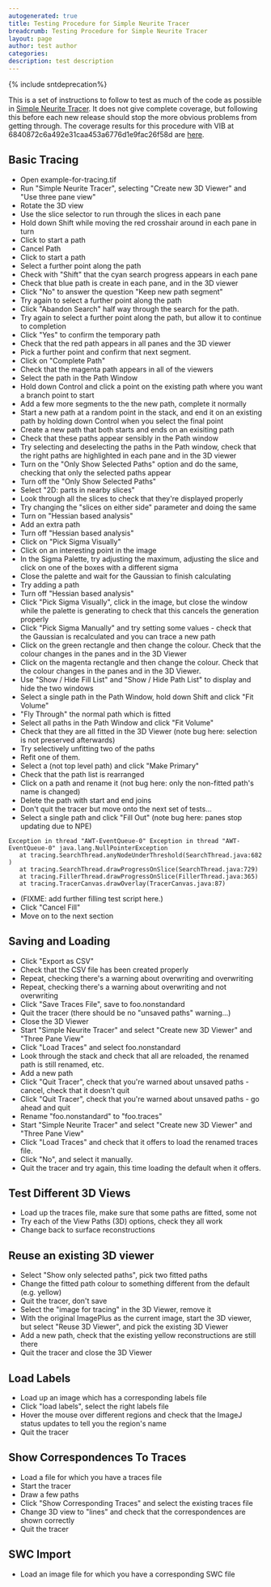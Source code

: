 ```yaml
---
autogenerated: true
title: Testing Procedure for Simple Neurite Tracer
breadcrumb: Testing Procedure for Simple Neurite Tracer
layout: page
author: test author
categories: 
description: test description
---
```


{% include sntdeprecation%}


This is a set of instructions to follow to test as much of the code as possible in [Simple Neurite Tracer](Simple_Neurite_Tracer "wikilink"). It does not give complete coverage, but following this before each new release should stop the more obvious problems from getting through. The coverage results for this procedure with VIB at 6840872c6a492e31caa453a6776d1e9fac26f58d are [here](https://fiji.sc/~longair/coverage-VIB-6840872c6a492e31caa453a6776d1e9fac26f58d/_files/2b.html).

## Basic Tracing

  - Open example-for-tracing.tif
  - Run "Simple Neurite Tracer", selecting "Create new 3D Viewer" and "Use three pane view"
  - Rotate the 3D view
  - Use the slice selector to run through the slices in each pane
  - Hold down Shift while moving the red crosshair around in each pane in turn
  - Click to start a path
  - Cancel Path
  - Click to start a path
  - Select a further point along the path
  - Check with "Shift" that the cyan search progress appears in each pane
  - Check that blue path is create in each pane, and in the 3D viewer
  - Click "No" to answer the question "Keep new path segment"
  - Try again to select a further point along the path
  - Click "Abandon Search" half way through the search for the path.
  - Try again to select a further point along the path, but allow it to continue to completion
  - Click "Yes" to confirm the temporary path
  - Check that the red path appears in all panes and the 3D viewer
  - Pick a further point and confirm that next segment.
  - Click on "Complete Path"
  - Check that the magenta path appears in all of the viewers
  - Select the path in the Path Window
  - Hold down Control and click a point on the existing path where you want a branch point to start
  - Add a few more segments to the the new path, complete it normally
  - Start a new path at a random point in the stack, and end it on an existing path by holding down Control when you select the final point
  - Create a new path that both starts and ends on an exisiting path
  - Check that these paths appear sensibly in the Path window
  - Try selecting and deselecting the paths in the Path window, check that the right paths are highlighted in each pane and in the 3D viewer
  - Turn on the "Only Show Selected Paths" option and do the same, checking that only the selected paths appear
  - Turn off the "Only Show Selected Paths"
  - Select "2D: parts in nearby slices"
  - Look through all the slices to check that they're displayed properly
  - Try changing the "slices on either side" parameter and doing the same
  - Turn on "Hessian based analysis"
  - Add an extra path
  - Turn off "Hessian based analysis"
  - Click on "Pick Sigma Visually"
  - Click on an interesting point in the image
  - In the Sigma Palette, try adjusting the maximum, adjusting the slice and click on one of the boxes with a different sigma
  - Close the palette and wait for the Gaussian to finish calculating
  - Try adding a path
  - Turn off "Hessian based analysis"
  - Click "Pick Sigma Visually", click in the image, but close the window while the palette is generating to check that this cancels the generation properly
  - Click "Pick Sigma Manually" and try setting some values - check that the Gaussian is recalculated and you can trace a new path
  - Click on the green rectangle and then change the colour. Check that the colour changes in the panes and in the 3D Viewer
  - Click on the magenta rectangle and then change the colour. Check that the colour changes in the panes and in the 3D Viewer.
  - Use "Show / Hide Fill List" and "Show / Hide Path List" to display and hide the two windows
  - Select a single path in the Path Window, hold down Shift and click "Fit Volume"
  - "Fly Through" the normal path which is fitted
  - Select all paths in the Path Window and click "Fit Volume"
  - Check that they are all fitted in the 3D Viewer (note bug here: selection is not preserved afterwards)
  - Try selectively unfitting two of the paths
  - Refit one of them.
  - Select a (not top level path) and click "Make Primary"
  - Check that the path list is rearranged
  - Click on a path and rename it (not bug here: only the non-fitted path's name is changed)
  - Delete the path with start and end joins
  - Don't quit the tracer but move onto the next set of tests...
  - Select a single path and click "Fill Out" (note bug here: panes stop updating due to NPE)

`Exception in thread "AWT-EventQueue-0" Exception in thread "AWT-EventQueue-0" java.lang.NullPointerException`  
`   at tracing.SearchThread.anyNodeUnderThreshold(SearchThread.java:682)`  
`   at tracing.SearchThread.drawProgressOnSlice(SearchThread.java:729)`  
`   at tracing.FillerThread.drawProgressOnSlice(FillerThread.java:365)`  
`   at tracing.TracerCanvas.drawOverlay(TracerCanvas.java:87)`

  - (FIXME: add further filling test script here.)
  - Click "Cancel Fill"
  - Move on to the next section

## Saving and Loading

  - Click "Export as CSV"
  - Check that the CSV file has been created properly
  - Repeat, checking there's a warning about overwriting and overwriting
  - Repeat, checking there's a warning about overwriting and not overwriting
  - Click "Save Traces File", save to foo.nonstandard
  - Quit the tracer (there should be no "unsaved paths" warning...)
  - Close the 3D Viewer
  - Start "Simple Neurite Tracer" and select "Create new 3D Viewer" and "Three Pane View"
  - Click "Load Traces" and select foo.nonstandard
  - Look through the stack and check that all are reloaded, the renamed path is still renamed, etc.
  - Add a new path
  - Click "Quit Tracer", check that you're warned about unsaved paths - cancel, check that it doesn't quit
  - Click "Quit Tracer", check that you're warned about unsaved paths - go ahead and quit
  - Rename "foo.nonstandard" to "foo.traces"
  - Start "Simple Neurite Tracer" and select "Create new 3D Viewer" and "Three Pane View"
  - Click "Load Traces" and check that it offers to load the renamed traces file.
  - Click "No", and select it manually.
  - Quit the tracer and try again, this time loading the default when it offers.

## Test Different 3D Views

  - Load up the traces file, make sure that some paths are fitted, some not
  - Try each of the View Paths (3D) options, check they all work
  - Change back to surface reconstructions

## Reuse an existing 3D viewer

  - Select "Show only selected paths", pick two fitted paths
  - Change the fitted path colour to something different from the default (e.g. yellow)
  - Quit the tracer, don't save
  - Select the "image for tracing" in the 3D Viewer, remove it
  - With the original ImagePlus as the current image, start the 3D viewer, but select "Reuse 3D Viewer", and pick the existing 3D Viewer
  - Add a new path, check that the existing yellow reconstructions are still there
  - Quit the tracer and close the 3D Viewer

## Load Labels

  - Load up an image which has a corresponding labels file
  - Click "load labels", select the right labels file
  - Hover the mouse over different regions and check that the ImageJ status updates to tell you the region's name
  - Quit the tracer

## Show Correspondences To Traces

  - Load a file for which you have a traces file
  - Start the tracer
  - Draw a few paths
  - Click "Show Corresponding Traces" and select the existing traces file
  - Change 3D view to "lines" and check that the correspondences are shown correctly
  - Quit the tracer

## SWC Import

  - Load an image file for which you have a corresponding SWC file
